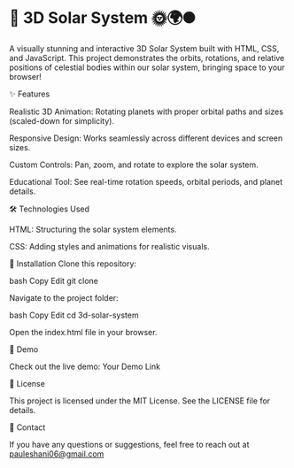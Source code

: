 # 🌌 3D Solar System 🌞🌍🌑

A visually stunning and interactive 3D Solar System built with HTML, CSS, and JavaScript. This project demonstrates the orbits, rotations, and relative positions of celestial bodies within our solar system, bringing space to your browser!

✨ Features

Realistic 3D Animation: Rotating planets with proper orbital paths and sizes (scaled-down for simplicity).

Responsive Design: Works seamlessly across different devices and screen sizes.

Custom Controls: Pan, zoom, and rotate to explore the solar system.

Educational Tool: See real-time rotation speeds, orbital periods, and planet details.

🛠️ Technologies Used

HTML: Structuring the solar system elements.

CSS: Adding styles and animations for realistic visuals.

🚀 Installation
Clone this repository:

bash
Copy
Edit
git clone  

Navigate to the project folder:

bash
Copy
Edit
cd 3d-solar-system  

Open the index.html file in your browser.

🌟 Demo

Check out the live demo: Your Demo Link

📝 License

This project is licensed under the MIT License. See the LICENSE file for details.

📧 Contact

If you have any questions or suggestions, feel free to reach out at pauleshani06@gmail.com














